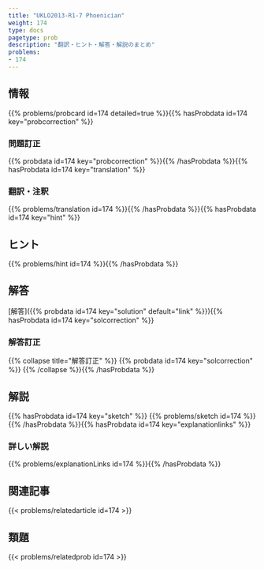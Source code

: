 ```yaml
---
title: "UKLO2013-R1-7 Phoenician"
weight: 174
type: docs
pagetype: prob
description: "翻訳・ヒント・解答・解説のまとめ"
problems: 
- 174
---
```


## 情報

{{% problems/probcard id=174 detailed=true %}}{{% hasProbdata id=174 key="probcorrection" %}}

### 問題訂正

{{% probdata id=174 key="probcorrection" %}}{{% /hasProbdata %}}{{% hasProbdata id=174 key="translation" %}}

### 翻訳・注釈

{{% problems/translation id=174 %}}{{% /hasProbdata %}}{{% hasProbdata id=174 key="hint" %}}

## ヒント

{{% problems/hint id=174 %}}{{% /hasProbdata %}}

## 解答

[解答]({{% probdata id=174 key="solution" default="link" %}}){{% hasProbdata id=174 key="solcorrection" %}}

### 解答訂正

{{% collapse title="解答訂正" %}}
{{% probdata id=174 key="solcorrection" %}}
{{% /collapse %}}{{% /hasProbdata %}}

## 解説

{{% hasProbdata id=174 key="sketch" %}}
{{% problems/sketch id=174 %}}
{{% /hasProbdata %}}{{% hasProbdata id=174 key="explanationlinks" %}}

### 詳しい解説

{{% problems/explanationLinks id=174 %}}{{% /hasProbdata %}}

## 関連記事

{{< problems/relatedarticle id=174 >}}

## 類題

{{< problems/relatedprob id=174 >}}
